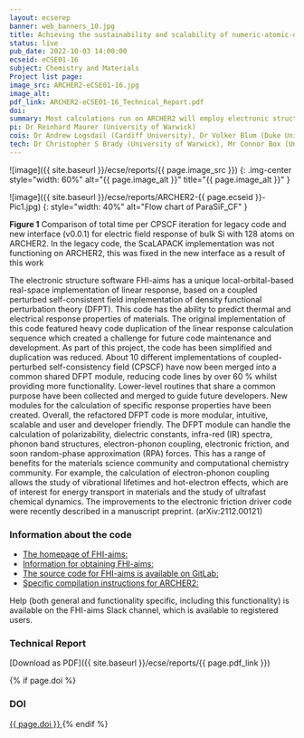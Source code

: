 ```yaml
---
layout: ecserep
banner: web_banners_10.jpg
title: Achieving the sustainability and scalability of numeric-atomic-orbital-based linear response and electron-phonon functionality in FHI-aims
status: live
pub_date: 2022-10-03 14:00:00
ecseid: eCSE01-16
subject: Chemistry and Materials
Project list page:
image_src: ARCHER2-eCSE01-16.jpg
image_alt: 
pdf_link: ARCHER2-eCSE01-16_Technical_Report.pdf
doi: 
summary: Most calculations run on ARCHER2 will employ electronic structure software packages, which are designed to solve the Schrödinger equation for molecules and materials to obtain their ground state properties. FHI-aims is one such software package, designed to be efficient when running everything from small calculations on standard laptops to huge calculations involving millions of atoms on the largest High Performance Computing systems such as ARCHER2. It is of wide interest to also calculate how molecules and materials respond to atomic displacements, or to electric and magnetic fields. This is possible using density functional perturbation theory (DFPT).  A portion of the existing DFPT infrastructure within FHI-aims has been overhauled within this project, to make it more modular, intuitive, scalable, and user and developer friendly. These changes will help researchers to discover and design the next generation of materials more quickly, more cheaply, and more efficiently.
pi: Dr Reinhard Maurer (University of Warwick)
cois: Dr Andrew Logsdail (Cardiff University), Dr Volker Blum (Duke University), Dr Mariana Rossi (Max Planck Institute for the Structure and Dynamics of Matter), Dr Christian Carbogno (Fritz-Haber-Institut der Max-Planck-Gesellschaft)
tech: Dr Christopher S Brady (University of Warwick), Mr Connor Box (University of Warwick)
---
```




![image]({{ site.baseurl }}/ecse/reports/{{ page.image_src }})
{: .img-center style="width: 60%" alt="{{ page.image_alt }}" title="{{ page.image_alt }}" }



![image]({{ site.baseurl }}/ecse/reports/ARCHER2-{{ page.ecseid }}-Pic1.jpg)
{:  style="width: 40%" alt="Flow chart of ParaSiF_CF"  }

**Figure 1** Comparison of total time per CPSCF iteration for legacy code and new interface
(v0.0.1) for electric field response of bulk Si with 128 atoms on ARCHER2. In the legacy code,
the ScaLAPACK implementation was not functioning on ARCHER2, this was fixed in the new
interface as a result of this work


The electronic structure software FHI-aims has a unique local-orbital-based real-space implementation of linear response, based on a coupled perturbed self-consistent field implementation of density functional perturbation theory (DFPT). This code has the ability to predict thermal and electrical response properties of materials. The original implementation of this code featured heavy code duplication of the linear response calculation sequence which created a challenge for future code maintenance and development. As part of this project, the code has been simplified and duplication was reduced. About 10 different implementations of coupled-perturbed self-consistency field (CPSCF) have now been merged into a common shared DFPT module, reducing code lines by over 60 % whilst providing more functionality.  Lower-level routines that share a common purpose have been collected and merged to guide future developers. New modules for the calculation of specific response properties have been created.  Overall, the refactored DFPT code is more modular, intuitive, scalable and user and developer friendly. The DFPT module can handle the calculation of polarizability, dielectric constants, infra-red (IR) spectra, phonon band structures, electron-phonon coupling, electronic friction, and soon random-phase approximation (RPA) forces. This has a range of benefits for the materials science community and computational chemistry community. For example, the calculation of electron-phonon coupling allows the study of vibrational lifetimes and hot-electron effects, which are of interest for energy transport in materials and the study of ultrafast chemical dynamics. The improvements to the electronic friction driver code were recently described in a manuscript preprint. (arXiv:2112.00121)


### Information about the code

- [The homepage of FHI-aims:]( https://fhi-aims.org)
- [Information for obtaining FHI-aims:]( https://fhi-aims.org/get-the-code-menu/get-the-code)
- [The source code for FHI-aims is available on GitLab:]( https://aims-git.rz-berlin.mpg.de/aims/FHIaims)
- [Specific compilation instructions for ARCHER2:]( https://aims-git.rz-berlin.mpg.de/aims/FHIaims/-/wikis/ARCHER2-supercomputer)
 
Help (both general and functionality specific, including this functionality) is available on the FHI-aims Slack channel, which is available to registered users.


### Technical Report

[Download as PDF]({{ site.baseurl }}/ecse/reports/{{ page.pdf_link }}) 


{% if page.doi  %}
### DOI
  <a href="https://doi.org/{{ page.doi }}">
     {{ page.doi }}
  </a>
{% endif %}